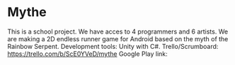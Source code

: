 # Mythe
This is a school project. We have acces to 4 programmers and 6 artists. 
We are making a 2D endless runner game for Android based on the myth of the Rainbow Serpent.
Development tools: Unity with C#.
Trello/Scrumboard: https://trello.com/b/ScE0YVeD/mythe
Google Play link:
